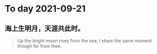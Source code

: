 
# To day 2021-09-21


## 海上生明月，天涯共此时。
> Up the bright moon rises from the sea; I share the same moment though far from thee.

    